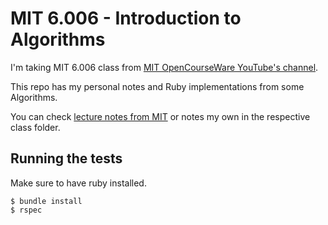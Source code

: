 # MIT 6.006 - Introduction to Algorithms

I'm taking MIT 6.006 class from [MIT OpenCourseWare YouTube's channel](https://www.youtube.com/playlist?list=PLUl4u3cNGP61Oq3tWYp6V_F-5jb5L2iHb).

This repo has my personal notes and Ruby implementations from some Algorithms.

You can check [lecture notes from MIT](https://courses.csail.mit.edu/6.006/fall11/lectures/) or notes my own in the respective class folder.

## Running the tests

Make sure to have ruby installed.

```
$ bundle install
$ rspec
```
